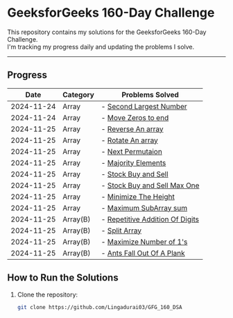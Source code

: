 # GeeksforGeeks 160-Day Challenge

This repository contains my solutions for the GeeksforGeeks 160-Day Challenge.  
I'm tracking my progress daily and updating the problems I solve.

---

## **Progress**

| Date       | Category | Problems Solved                                                                           |
| ---------- | -------- | ----------------------------------------------------------------------------------------- |
| 2024-11-24 | Array    | - [Second Largest Number](./Arrays/SecondLargestNumber.java)                              |
| 2024-11-24 | Array    | - [Move Zeros to end](./Arrays/MoveZerosToEnd.java)                                       |
| 2024-11-25 | Array    | - [Reverse An array](./Arrays/ReverseAnArray.java)                                        |
| 2024-11-25 | Array    | - [Rotate An array](./Arrays/RotateAnArray.java)                                          |
| 2024-11-25 | Array    | - [Next Permutaion](./Arrays/NextPermutation.java)                                        |
| 2024-11-25 | Array    | - [Majority Elements](./Arrays/MajorityElement.java)                                      |
| 2024-11-25 | Array    | - [Stock Buy and Sell](./Arrays/StockBuyandSell.java)                                     |
| 2024-11-25 | Array    | - [Stock Buy and Sell Max One](./Arrays/StocksBuyAndSellMaxOne.java)                      |
| 2024-11-25 | Array    | - [Minimize The Height](./Arrays/MinimizeTheHeight.java)                                  |
| 2024-11-25 | Array    | - [Maximum SubArray sum](./Arrays/MaximumSubarraySum.java)                                |
| 2024-11-25 | Array(B) | - [Repetitive Addition Of Digits](./Arrays/BonusProblems/RepetitiveAdditionOfDigits.java) |
| 2024-11-25 | Array(B) | - [Split Array](./Arrays/BonusProblems/SplitArray.java)                                   |
| 2024-11-25 | Array(B) | - [Maximize Number of 1's](./Arrays/BonusProblems/MaximizeNumberOf1s.java)                |
| 2024-11-25 | Array(B) | - [Ants Fall Out Of A Plank](./Arrays/BonusProblems/AntsFallOutOfAPlank.java)             |

## **How to Run the Solutions**

1. Clone the repository:
   ```bash
   git clone https://github.com/Lingadurai03/GFG_160_DSA
   ```
